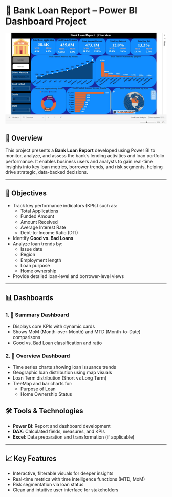 
# 🏦 Bank Loan Report – Power BI Dashboard Project

![Bank Loan Dashboard Screenshot](WhatsApp%20Image%202025-07-13%20at%2016.44.24.jpeg)


## 📘 Overview

This project presents a **Bank Loan Report** developed using Power BI to monitor, analyze, and assess the bank’s lending activities and loan portfolio performance. It enables business users and analysts to gain real-time insights into key loan metrics, borrower trends, and risk segments, helping drive strategic, data-backed decisions.

---

## 🎯 Objectives

- Track key performance indicators (KPIs) such as:
  - Total Applications
  - Funded Amount
  - Amount Received
  - Average Interest Rate
  - Debt-to-Income Ratio (DTI)
- Identify **Good vs. Bad Loans**
- Analyze loan trends by:
  - Issue date
  - Region
  - Employment length
  - Loan purpose
  - Home ownership
- Provide detailed loan-level and borrower-level views

---

## 📊 Dashboards

### 1. 🔹 **Summary Dashboard**
- Displays core KPIs with dynamic cards
- Shows MoM (Month-over-Month) and MTD (Month-to-Date) comparisons
- Good vs. Bad Loan classification and ratio

### 2. 🔹 **Overview Dashboard**
- Time series charts showing loan issuance trends
- Geographic loan distribution using map visuals
- Loan Term distribution (Short vs Long Term)
- TreeMap and bar charts for:
  - Purpose of Loan
  - Home Ownership Status

## 🛠 Tools & Technologies

- **Power BI**: Report and dashboard development
- **DAX**: Calculated fields, measures, and KPIs
- **Excel**: Data preparation and transformation (if applicable)

---

## 📈 Key Features

- Interactive, filterable visuals for deeper insights
- Real-time metrics with time intelligence functions (MTD, MoM)
- Risk segmentation via loan status
- Clean and intuitive user interface for stakeholders
